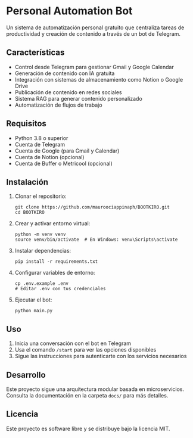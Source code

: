 # Personal Automation Bot

Un sistema de automatización personal gratuito que centraliza tareas de productividad y creación de contenido a través de un bot de Telegram.

## Características

- Control desde Telegram para gestionar Gmail y Google Calendar
- Generación de contenido con IA gratuita
- Integración con sistemas de almacenamiento como Notion o Google Drive
- Publicación de contenido en redes sociales
- Sistema RAG para generar contenido personalizado
- Automatización de flujos de trabajo

## Requisitos

- Python 3.8 o superior
- Cuenta de Telegram
- Cuenta de Google (para Gmail y Calendar)
- Cuenta de Notion (opcional)
- Cuenta de Buffer o Metricool (opcional)

## Instalación

1. Clonar el repositorio:

   ```
   git clone https://github.com/mauroociappinaph/BOOTKIRO.git
   cd BOOTKIRO
   ```

2. Crear y activar entorno virtual:

   ```
   python -m venv venv
   source venv/bin/activate  # En Windows: venv\Scripts\activate
   ```

3. Instalar dependencias:

   ```
   pip install -r requirements.txt
   ```

4. Configurar variables de entorno:

   ```
   cp .env.example .env
   # Editar .env con tus credenciales
   ```

5. Ejecutar el bot:
   ```
   python main.py
   ```

## Uso

1. Inicia una conversación con el bot en Telegram
2. Usa el comando `/start` para ver las opciones disponibles
3. Sigue las instrucciones para autenticarte con los servicios necesarios

## Desarrollo

Este proyecto sigue una arquitectura modular basada en microservicios. Consulta la documentación en la carpeta `docs/` para más detalles.

## Licencia

Este proyecto es software libre y se distribuye bajo la licencia MIT.

